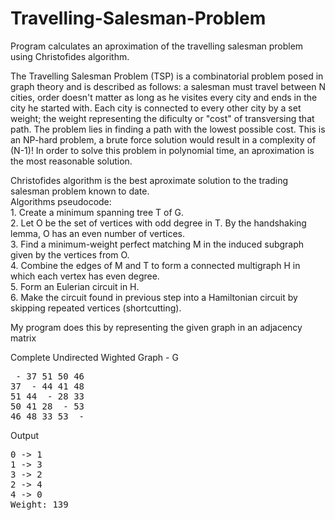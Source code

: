 # Travelling-Salesman-Problem
Program calculates an aproximation of the travelling salesman problem using Christofides algorithm.

The Travelling Salesman Problem (TSP) is a combinatorial problem posed in graph theory and is described as follows: a salesman must travel between N cities, order doesn't matter as long as he visites every city and ends in the city he started with. Each city is connected to every other city by a set weight; the weight representing the dificulty or "cost" of transversing that path. The problem lies in finding a path with the lowest possible cost. This is an NP-hard problem, a brute force solution would result in a complexity of (N-1)! In order to solve this problem in polynomial time, an aproximation is the most reasonable solution.  

Christofides algorithm is the best aproximate solution to the trading salesman problem known to date.  
Algorithms pseudocode:  
    1. Create a minimum spanning tree T of G.  
    2. Let O be the set of vertices with odd degree in T. By the handshaking lemma, O has an even number of vertices.  
    3. Find a minimum-weight perfect matching M in the induced subgraph given by the vertices from O.  
    4. Combine the edges of M and T to form a connected multigraph H in which each vertex has even degree.  
    5. Form an Eulerian circuit in H.  
    6. Make the circuit found in previous step into a Hamiltonian circuit by skipping repeated vertices (shortcutting).  
    
My program does this by representing the given graph in an adjacency matrix

Complete Undirected Wighted Graph - G  
<pre>
 - 37 51 50 46 
37  - 44 41 48 
51 44  - 28 33 
50 41 28  - 53 
46 48 33 53  - 
</pre>

Output  
<pre>
0 -> 1  
1 -> 3  
3 -> 2  
2 -> 4  
4 -> 0   
Weight: 139
</pre>
